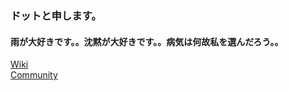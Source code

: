 ### ドットと申します。
#### 雨が大好きです。。沈黙が大好きです。。病気は何故私を選んだろう。。

[Wiki](https://github.com/shioridotdev/shioridotdev/wiki/Wiki)  
[Community](https://github.com/shioridotdev/shioridotdev/wiki/Wiki)
